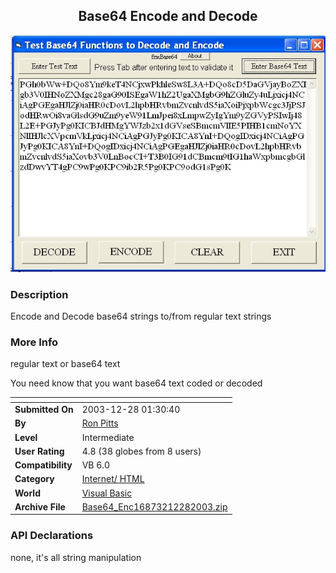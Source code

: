 ﻿<div align="center">

## Base64 Encode and Decode

<img src="PIC2003122821013568.jpg">
</div>

### Description

Encode and Decode base64 strings to/from regular text strings
 
### More Info
 
regular text or base64 text

You need know that you want base64 text coded or decoded


<span>             |<span>
---                |---
**Submitted On**   |2003-12-28 01:30:40
**By**             |[Ron Pitts](https://github.com/Planet-Source-Code/PSCIndex/blob/master/ByAuthor/ron-pitts.md)
**Level**          |Intermediate
**User Rating**    |4.8 (38 globes from 8 users)
**Compatibility**  |VB 6\.0
**Category**       |[Internet/ HTML](https://github.com/Planet-Source-Code/PSCIndex/blob/master/ByCategory/internet-html__1-34.md)
**World**          |[Visual Basic](https://github.com/Planet-Source-Code/PSCIndex/blob/master/ByWorld/visual-basic.md)
**Archive File**   |[Base64\_Enc16873212282003\.zip](https://github.com/Planet-Source-Code/ron-pitts-base64-encode-and-decode__1-50634/archive/master.zip)

### API Declarations

none, it's all string manipulation





